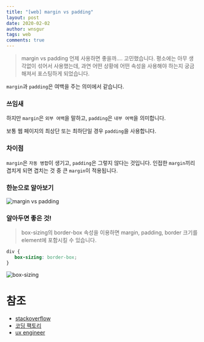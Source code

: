 ```yaml
---
title: "[web] margin vs padding"
layout: post
date: 2020-02-02
author: wnsgur
tags: web
comments: true
---
```

> margin vs padding 언제 사용하면 좋을까.... 고민했습니다. 
> 평소에는 아무 생각없이 섞어서 사용했는데, 과연 어떤 상황에 어떤 속성을 사용해야 하는지 궁금해져서 포스팅하게 되었습니다.

`margin`과 `padding`은 여백을 주는 의미에서 같습니다.  

### 쓰임새
하지만 `margin`은 `외부 여백`을 말하고, `padding`은 `내부 여백`을 의미합니다.

보통 웹 페이지의 최상단 또는 최하단일 경우 `padding`을 사용합니다.

### 차이점
`margin`은 `자동 병합`이 생기고, `padding`은 그렇지 않다는 것입니다. 인접한 `margin`끼리 겹치게 되면 겹치는 것 중 큰 `margin`이 적용됩니다.

### 한눈으로 알아보기
![margin vs padding](https://uxengineer.com/wp-content/uploads/2018/10/css-box-model-with-dimensions-1024x441.jpg)

### 알아두면 좋은 것!
> box-sizing의 border-box 속성을 이용하면 margin, padding, border 크기를 element에 포함시킬 수 있습니다.

```css
div {
   box-sizing: border-box;
}
```
![box-sizing](https://uxengineer.com/wp-content/uploads/2018/10/css-box-model-border-box-1024x449.jpg)

# 참조
- [stackoverflow](https://stackoverflow.com/questions/2189452/what-is-the-difference-between-margin-and-padding-in-css)
- [코딩 팩토리](https://coding-factory.tistory.com/187)
- [ux engineer](https://uxengineer.com/padding-vs-margin/)
